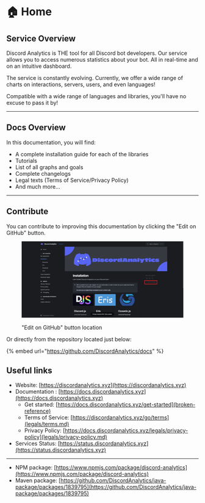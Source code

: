 # 🏠 Home

## Service Overview

Discord Analytics is THE tool for all Discord bot developers. Our service allows you to access numerous statistics about your bot. All in real-time and on an intuitive dashboard.

The service is constantly evolving. Currently, we offer a wide range of charts on interactions, servers, users, and even languages!

Compatible with a wide range of languages and libraries, you'll have no excuse to pass it by!

***

## Docs Overview

In this documentation, you will find:

- A complete installation guide for each of the libraries
- Tutorials
- List of all graphs and goals
- Complete changelogs
- Legal texts (Terms of Service/Privacy Policy)
- And much more...

***

## Contribute

You can contribute to improving this documentation by clicking the "Edit on GitHub" button.

<figure><img src=".gitbook/assets/docs.discordanalytics.xyz_~_changes_zcDlbehO14pBtk5nHfRD_get-started_installation.png" alt=""><figcaption><p>"Edit on GitHub" button location</p></figcaption></figure>

Or directly from the repository located just below:

{% embed url="https://github.com/DiscordAnalytics/docs" %}

## Useful links

- Website: [https://discordanalytics.xyz](https://discordanalytics.xyz)
- Documentation : [https://docs.discordanalytics.xyz](https://docs.discordanalytics.xyz)
  - Get started: [https://docs.discordanalytics.xyz/get-started](broken-reference)
  - Terms of Service: [https://discordanalytics.xyz/go/terms](legals/terms.md)
  - Privacy Policy: [https://docs.discordanalytics.xyz/legals/privacy-policy](legals/privacy-policy.md)
- Services Status: [https://status.discordanalytics.xyz](https://status.discordanalytics.xyz)

***

- NPM package: [https://www.npmjs.com/package/discord-analytics](https://www.npmjs.com/package/discord-analytics)
- Maven package: [https://github.com/DiscordAnalytics/java-package/packages/1839795](https://github.com/DiscordAnalytics/java-package/packages/1839795)
